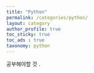 ```yaml
---
title: "Python"
permalink: /categories/python/
layout: category
author_profile: true
toc_sticky: true
toc_ads : true
taxonomy: python
---
```


공부해야할 것 .


